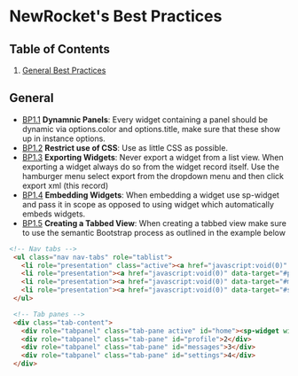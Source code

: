 # NewRocket's Best Practices

## Table of Contents

  1. [General Best Practices](#general)

## General 

  <a name="general"></a><a name="BP1.1"></a>
  - [BP1.1](#general) **Dynamnic Panels**: Every widget containing a panel should be dynamic via options.color and options.title, make sure that these show up in instance options. 
  - [BP1.2](#general) **Restrict use of CSS**: Use as little CSS as possible. 
  - [BP1.3](#general) **Exporting Widgets**: Never export a widget from a list view. When exporting a widget always do so from the widget record itself. Use the hamburger menu select export from the dropdown menu and then click export xml (this record)
  - [BP1.4](#general) **Embedding Widgets**: When embedding a widget use sp-widget and pass it in scope as opposed to using widget which automatically embeds widgets. 
 - [BP1.5](#general) **Creating a Tabbed View**: When creating a tabbed view make sure to use the semantic Bootstrap process as outlined in the example below
 ```HTML
<!-- Nav tabs -->
  <ul class="nav nav-tabs" role="tablist">
    <li role="presentation" class="active"><a href="javascript:void(0)" data-target="#home" aria-controls="home" role="tab" data-toggle="tab">Home</a></li>
    <li role="presentation"><a href="javascript:void(0)" data-target="#profile" aria-controls="profile" role="tab" data-toggle="tab">Profile</a></li>
    <li role="presentation"><a href="javascript:void(0)" data-target="#messages" aria-controls="messages" role="tab" data-toggle="tab">Messages</a></li>
    <li role="presentation"><a href="javascript:void(0)" data-target="#settings" aria-controls="settings" role="tab" data-toggle="tab">Settings</a></li>
  </ul>

  <!-- Tab panes -->
  <div class="tab-content">
    <div role="tabpanel" class="tab-pane active" id="home"><sp-widget widget="data.formWidget"></sp-widget></div>
    <div role="tabpanel" class="tab-pane" id="profile">2</div>
    <div role="tabpanel" class="tab-pane" id="messages">3</div>
    <div role="tabpanel" class="tab-pane" id="settings">4</div>
  </div>
```